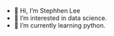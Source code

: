 - 👋 Hi, I’m Stephhen Lee
- 👀 I’m interested in data science.
- 🌱 I’m currently learning python.

<!---
Ryu-SL/Ryu-SL is a ✨ special ✨ repository because its `README.md` (this file) appears on your GitHub profile.
You can click the Preview link to take a look at your changes.
--->
